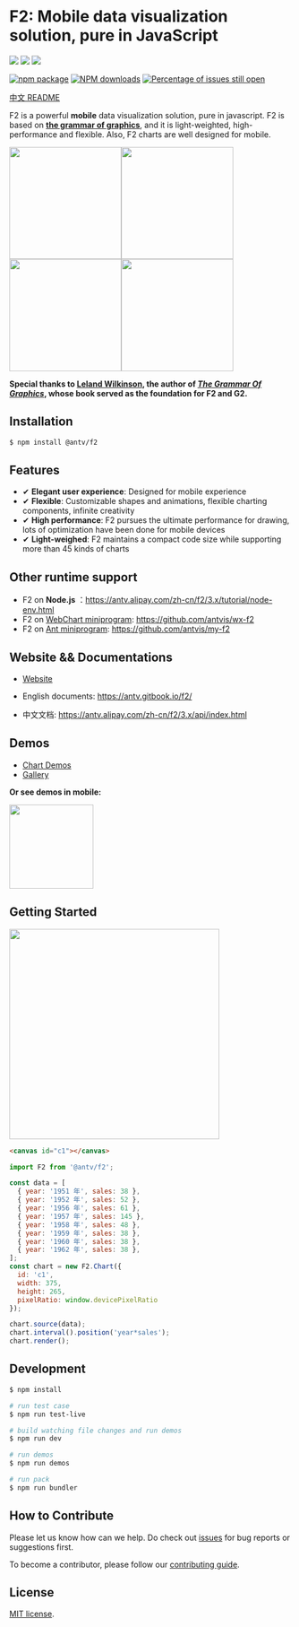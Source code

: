 # F2: Mobile data visualization solution, pure in JavaScript

[![](https://img.shields.io/travis/antvis/f2.svg)](https://travis-ci.org/antvis/f2)
![](https://img.shields.io/badge/language-javascript-red.svg)
![](https://img.shields.io/badge/license-MIT-000000.svg)

[![npm package](https://img.shields.io/npm/v/@antv/f2.svg)](https://www.npmjs.com/package/@antv/f2)
[![NPM downloads](http://img.shields.io/npm/dm/@antv/f2.svg)](https://npmjs.org/package/@antv/f2)
[![Percentage of issues still open](http://isitmaintained.com/badge/open/antvis/f2.svg)](http://isitmaintained.com/project/antvis/f2 "Percentage of issues still open")

[中文 README](./README.zh-CN.md)

F2 is a powerful **mobile** data visualization solution, pure in javascript. F2 is based on [**the grammar of graphics**](https://www.cs.uic.edu/~wilkinson/TheGrammarOfGraphics/GOG.html), and it is light-weighted, high-performance and flexible. Also, F2 charts are well designed for mobile.

<img src="https://gw.alipayobjects.com/zos/rmsportal/wVwdXNiAQuoutCZYWnQh.gif" width="200"><img src="https://gw.alipayobjects.com/zos/rmsportal/CCJgoEHPhkRhYeNhSbHM.gif" width="200"><img src="https://gw.alipayobjects.com/zos/rmsportal/KumfgQonwUIWydfdgjhc.gif" width="200"><img src="https://gw.alipayobjects.com/zos/rmsportal/lXRXNwExVazcmpIJgbvR.gif" width="200">

**Special thanks to [Leland Wilkinson](https://en.wikipedia.org/wiki/Leland_Wilkinson), the author of [*The Grammar Of Graphics*](https://www.cs.uic.edu/~wilkinson/TheGrammarOfGraphics/GOG.html), whose book served as the foundation for F2 and G2.**

## Installation

```bash
$ npm install @antv/f2
```

## Features

- ✔︎ **Elegant user experience**: Designed for mobile experience
- ✔︎ **Flexible**: Customizable shapes and animations, flexible charting components, infinite creativity
- ✔︎ **High performance**: F2 pursues the ultimate performance for drawing, lots of optimization have been done for mobile devices
- ✔︎ **Light-weighed**: F2 maintains a compact code size while supporting more than 45 kinds of charts

## Other runtime support

- F2 on **Node.js** ：https://antv.alipay.com/zh-cn/f2/3.x/tutorial/node-env.html
- F2 on [WebChart miniprogram](https://mp.weixin.qq.com/cgi-bin/wx): https://github.com/antvis/wx-f2
- F2 on [Ant miniprogram](https://mini.open.alipay.com/channel/miniIndex.htm): https://github.com/antvis/my-f2

## Website && Documentations

* [Website](https://antv.alipay.com/zh-cn/f2/3.x/index.html)

* English documents: https://antv.gitbook.io/f2/

* 中文文档: https://antv.alipay.com/zh-cn/f2/3.x/api/index.html

## Demos

- [Chart Demos](https://antv.alipay.com/zh-cn/f2/3.x/demo/index.html)
- [Gallery](https://codepen.io/collection/AOpMaW/)

**Or see demos in mobile:**

<img src="https://gw.alipayobjects.com/zos/rmsportal/nzlxIzUBlBRVGMyaZigG.png" style="width:150px;">


## Getting Started

<img src="https://gw.alipayobjects.com/zos/rmsportal/vNBNIGvCiIwqLwaYjWUy.png" width="375">

```html
<canvas id="c1"></canvas>
```

```js
import F2 from '@antv/f2';

const data = [
  { year: '1951 年', sales: 38 },
  { year: '1952 年', sales: 52 },
  { year: '1956 年', sales: 61 },
  { year: '1957 年', sales: 145 },
  { year: '1958 年', sales: 48 },
  { year: '1959 年', sales: 38 },
  { year: '1960 年', sales: 38 },
  { year: '1962 年', sales: 38 },
];
const chart = new F2.Chart({
  id: 'c1',
  width: 375,
  height: 265,
  pixelRatio: window.devicePixelRatio
});

chart.source(data);
chart.interval().position('year*sales');
chart.render();
```


## Development

```bash
$ npm install

# run test case
$ npm run test-live

# build watching file changes and run demos
$ npm run dev

# run demos
$ npm run demos

# run pack
$ npm run bundler
```

## How to Contribute

Please let us know how can we help. Do check out [issues](https://github.com/antvis/f2/issues) for bug reports or suggestions first.

To become a contributor, please follow our [contributing guide](https://github.com/antvis/f2/blob/master/CONTRIBUTING.md).

## License

[MIT license](./LICENSE).
